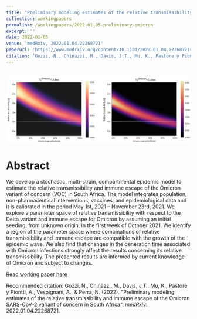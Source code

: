 ```yaml
---
title: "Preliminary modeling estimates of the relative transmissibility and immune escape of the Omicron SARS-CoV-2 variant of concern in South Africa"
collection: workingpapers
permalink: /workingpapers/2022-01-05-preliminary-omicron
excerpt: ''
date: 2022-01-05
venue: 'medRxiv, 2022.01.04.22268721'
paperurl: 'https://www.medrxiv.org/content/10.1101/2022.01.04.22268721v1'
citation: 'Gozzi, N., Chinazzi, M., Davis, J.T., Mu, K., Pastore y Piontti, A., Vespignani, A., & Perra, N. (2022). medRxiv: 2022.01.04.22268721.'
---
```


<br/><img src='/images/preliminary-omicron.png'>


# Abstract
We develop a stochastic, multi-strain, compartmental epidemic model to estimate the relative transmissibility and immune escape of the Omicron variant of concern (VOC) in South Africa. The model integrates population, non-pharmaceutical interventions, vaccines, and epidemiological data and it is calibrated in the period May 1st, 2021 – November 23rd, 2021. We explore a parameter space of relative transmissibility with respect to the Delta variant and immune escape for Omicron by assuming an initial seeding, from unknown origin, in the first week of October 2021. We identify a region of the parameter space where combinations of relative transmissibility and immune escape are compatible with the growth of the epidemic wave. We also find that changes in the generation time associated with Omicron infections strongly affect the results concerning its relative transmissibility. The presented results are informed by current knowledge of Omicron and subject to changes.


[Read working paper here](https://www.medrxiv.org/content/10.1101/2022.01.04.22268721v1)

Recommended citation: Gozzi, N., Chinazzi, M., Davis, J.T., Mu, K., Pastore y Piontti, A., Vespignani, A., & Perra, N. (2022). &quot;Preliminary modeling estimates of the relative transmissibility and immune escape of the Omicron SARS-CoV-2 variant of concern in South Africa&quot;. <i>medRxiv</i>: 2022.01.04.22268721. 



